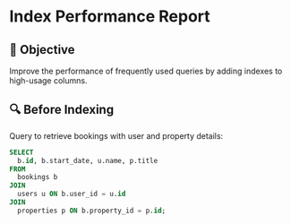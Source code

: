 # Index Performance Report

## 🎯 Objective

Improve the performance of frequently used queries by adding indexes to high-usage columns.

## 🔍 Before Indexing

Query to retrieve bookings with user and property details:

```sql
SELECT
  b.id, b.start_date, u.name, p.title
FROM
  bookings b
JOIN
  users u ON b.user_id = u.id
JOIN
  properties p ON b.property_id = p.id;
